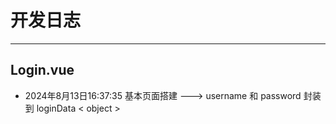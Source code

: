 # 开发日志
---

## Login.vue
- 2024年8月13日16:37:35
基本页面搭建 ---> username 和 password 封装到 loginData < object >